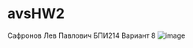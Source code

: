 # avsHW2
Сафронов Лев Павлович БПИ214 
Вариант 8
![image](https://user-images.githubusercontent.com/71223170/201709666-d106255a-7411-4a82-ae8f-95df2589ab17.png)
